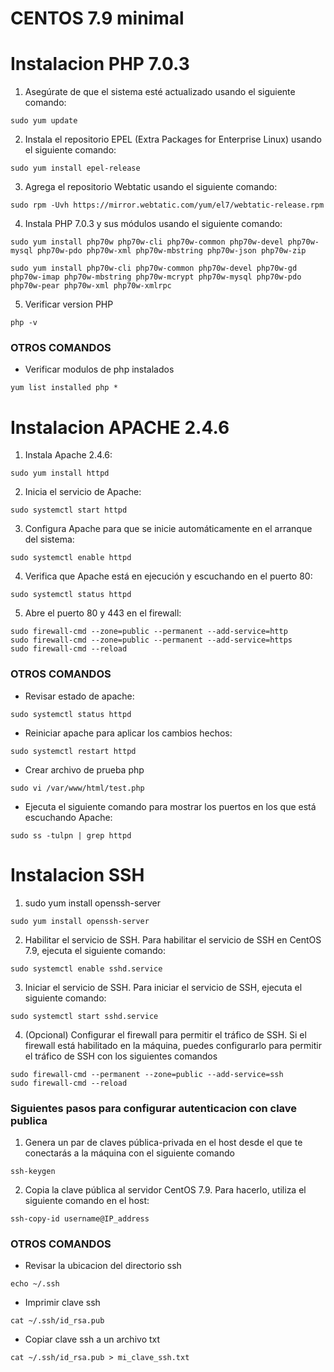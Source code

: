 # CENTOS 7.9 minimal
# Instalacion PHP 7.0.3 

1. Asegúrate de que el sistema esté actualizado usando el siguiente comando:
~~~ 
sudo yum update 
~~~
2. Instala el repositorio EPEL (Extra Packages for Enterprise Linux) usando el siguiente comando:
~~~ 
sudo yum install epel-release
~~~
3. Agrega el repositorio Webtatic usando el siguiente comando:
~~~
sudo rpm -Uvh https://mirror.webtatic.com/yum/el7/webtatic-release.rpm
~~~
4. Instala PHP 7.0.3 y sus módulos usando el siguiente comando:
~~~ 
sudo yum install php70w php70w-cli php70w-common php70w-devel php70w-mysql php70w-pdo php70w-xml php70w-mbstring php70w-json php70w-zip
~~~
~~~
sudo yum install php70w-cli php70w-common php70w-devel php70w-gd php70w-imap php70w-mbstring php70w-mcrypt php70w-mysql php70w-pdo php70w-pear php70w-xml php70w-xmlrpc
~~~
5. Verificar version PHP
~~~
php -v
~~~

### OTROS COMANDOS
* Verificar modulos de php instalados
~~~
yum list installed php *
~~~

# Instalacion APACHE 2.4.6

1. Instala Apache 2.4.6:
~~~
sudo yum install httpd
~~~

2. Inicia el servicio de Apache:
~~~
sudo systemctl start httpd
~~~

3. Configura Apache para que se inicie automáticamente en el arranque del sistema:
~~~
sudo systemctl enable httpd
~~~

4. Verifica que Apache está en ejecución y escuchando en el puerto 80:
~~~
sudo systemctl status httpd
~~~

5. Abre el puerto 80 y 443 en el firewall:
~~~
sudo firewall-cmd --zone=public --permanent --add-service=http
sudo firewall-cmd --zone=public --permanent --add-service=https
sudo firewall-cmd --reload
~~~
### OTROS COMANDOS
* Revisar estado de apache:
~~~
sudo systemctl status httpd
~~~
* Reiniciar apache para aplicar los cambios hechos:
~~~
sudo systemctl restart httpd
~~~
* Crear archivo de prueba php 
~~~
sudo vi /var/www/html/test.php
~~~
* Ejecuta el siguiente comando para mostrar los puertos en los que está escuchando Apache:
~~~
sudo ss -tulpn | grep httpd
~~~

# Instalacion SSH

1. sudo yum install openssh-server
~~~
sudo yum install openssh-server
~~~
2. Habilitar el servicio de SSH. Para habilitar el servicio de SSH en CentOS 7.9, ejecuta el siguiente comando:
~~~
sudo systemctl enable sshd.service
~~~
3. Iniciar el servicio de SSH. Para iniciar el servicio de SSH, ejecuta el siguiente comando:
~~~
sudo systemctl start sshd.service
~~~
4. (Opcional) Configurar el firewall para permitir el tráfico de SSH. Si el firewall está habilitado en la máquina, puedes configurarlo para permitir el tráfico de SSH con los siguientes comandos
~~~
sudo firewall-cmd --permanent --zone=public --add-service=ssh
sudo firewall-cmd --reload
~~~

### Siguientes pasos para configurar autenticacion con clave publica
1. Genera un par de claves pública-privada en el host desde el que te conectarás a la máquina con el siguiente comando
~~~
ssh-keygen
~~~
2. Copia la clave pública al servidor CentOS 7.9. Para hacerlo, utiliza el siguiente comando en el host:
~~~
ssh-copy-id username@IP_address
~~~

### OTROS COMANDOS
* Revisar la ubicacion del directorio ssh
~~~
echo ~/.ssh
~~~
* Imprimir clave ssh
~~~
cat ~/.ssh/id_rsa.pub
~~~
* Copiar clave ssh a un archivo txt
~~~
cat ~/.ssh/id_rsa.pub > mi_clave_ssh.txt
~~~
